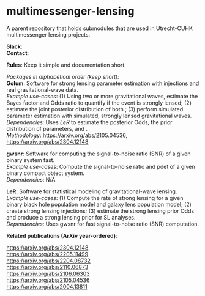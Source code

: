 # multimessenger-lensing
A parent repository that holds submodules that are used in Utrecht-CUHK multimessenger lensing projects. 

**Slack**: \
**Contact**: 

**Rules**: Keep it simple and documentation short. 

*Packages in alphabetical order (keep short):*\
**Golum**: Software for strong lensing parameter estimation with injections and real gravitational-wave data.\
*Example use-cases*: (1) Using two or more gravitational waves, estimate the Bayes factor and Odds ratio to quantify if the event is strongly lensed; (2) estimate the joint posterior distribution of both ; (3) perform simulated parameter estimation with simulated, strongly lensed gravitational waves. \
*Dependencies*: Uses *LeR* to estimate the posterior Odds, the prior distribution of parameters, and . \
*Methodology*: https://arxiv.org/abs/2105.04536, https://arxiv.org/abs/2304.12148

**gwsnr**: Software for computing the signal-to-noise ratio (SNR) of a given binary system fast.\
*Example use-cases*: Compute the signal-to-noise ratio and pdet of a given binary compact object system.\
*Dependencies*: N/A

**LeR**: Software for statistical modeling of gravitational-wave lensing. \
*Example use-cases*: (1) Compute the rate of strong lensing for a given binary black hole population model and galaxy lens population model; (2) create strong lensing injections; (3) estimate the strong lensing prior Odds and produce a strong lensing prior for SL analyses.\
*Dependencies*: Uses gwsnr for fast signal-to-noise ratio (SNR) computation.


**Related publications (ArXiv year-ordered)**:

https://arxiv.org/abs/2304.12148 \
https://arxiv.org/abs/2205.11499 \
https://arxiv.org/abs/2204.08732 \
https://arxiv.org/abs/2110.06873 \
https://arxiv.org/abs/2106.06303 \
https://arxiv.org/abs/2105.04536 \
https://arxiv.org/abs/2004.13811
